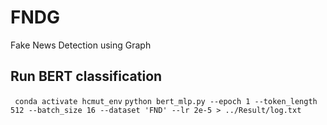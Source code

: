 # FNDG
Fake News Detection using Graph

## Run BERT classification
` conda activate hcmut_env`
`python bert_mlp.py --epoch 1 --token_length 512 --batch_size 16 --dataset 'FND' --lr 2e-5 > ../Result/log.txt`
